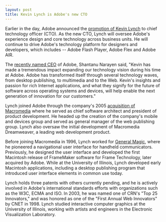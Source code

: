 ```yaml
---
layout: post
title: Kevin Lynch is Adobe's new CTO
---
```


Earlier in the day, Adobe announced the <a href="http://www.adobe.com/aboutadobe/pressroom/pressreleases/200802/020508KevinLynchCTO.html">promotion of [Kevin Lynch](http://www.klynch.com/) to chief technology officer</a> (CTO). As the new CTO, Lynch will oversee Adobe's experience design and core technology across business units. He will continue to drive Adobe's technology platform for designers and developers, which includes -- Adobe Flash Player, Adobe Flex and Adobe AIR.

The <a href="/2007/adobe-names-shantanu-narayen-as-its-new-ceo/">recently named CEO</a> of Adobe, Shantanu Narayen said, "Kevin has made a tremendous impact expanding our technology vision during his time at Adobe. Adobe has transformed itself through several technology waves, from desktop publishing, to multimedia and to the Web. Kevin's insights and passion for rich Internet applications, and what they signify for the future of software across operating systems and devices, will help enable the next generation of innovation for our customers."

Lynch joined Adobe through the company's 2005 <a href="/2005/adobe-and-macromedia/">acquisition of Macromedia</a> where he served as chief software architect and president of product development. He headed up the creation of the company's mobile and devices group and served as general manager of the web publishing group. Lynch also oversaw the initial development of Macromedia Dreamweaver, a leading web development product.

Before joining Macromedia in 1996, Lynch worked for <a href="http://en.wikipedia.org/wiki/General_Magic">General Magic</a>, where he pioneered a navigational user interface for handheld communicators. Previously, he designed the user interface and developed the first Macintosh release of FrameMaker software for Frame Technology, later acquired by Adobe. While at the University of Illinois, Lynch developed early Macintosh applications, including a desktop publishing program that introduced user interface elements in common use today.

Lynch holds three patents with others currently pending, and he is actively involved in Adobe's international standards efforts with organizations such as the W3C, ECMA and ISO. In 2003, he was named one of CRN's "Top 25 Innovators," and was honored as one of the "First Annual Web Innovators" by CNET in 1998. Lynch studied interactive computer graphics at the University of Illinois, working with artists and engineers in the Electronic Visualization Laboratory.